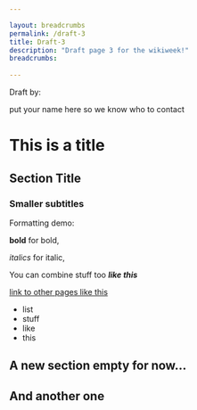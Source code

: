 ```yaml
---

layout: breadcrumbs
permalink: /draft-3
title: Draft-3
description: "Draft page 3 for the wikiweek!"
breadcrumbs:
  
---
```


Draft by:
<div markdown="1" class=" ghcms ghcms-editors">
put your name here so we know who to contact 
</div>

<div markdown="1" class=" ghcms ghcms-section-1">

# This is a title

## Section Title

### Smaller subtitles

Formatting demo:

**bold** for bold,

*italics* for italic,

You can combine stuff too ***like this***

[link to other pages like this](https://www.botworld.wiki)

- list
- stuff
- like 
- this

</div>

<div markdown="1" class=" ghcms ghcms-section-2">

## A new section empty for now...

</div>

<div markdown="1" class=" ghcms ghcms-section-3">

## And another one

</div>
